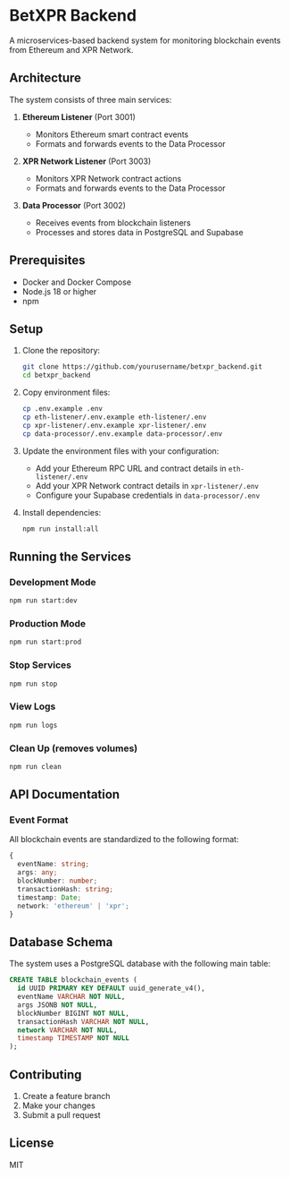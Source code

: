 # BetXPR Backend

A microservices-based backend system for monitoring blockchain events from Ethereum and XPR Network.

## Architecture

The system consists of three main services:

1. **Ethereum Listener** (Port 3001)
   - Monitors Ethereum smart contract events
   - Formats and forwards events to the Data Processor

2. **XPR Network Listener** (Port 3003)
   - Monitors XPR Network contract actions
   - Formats and forwards events to the Data Processor

3. **Data Processor** (Port 3002)
   - Receives events from blockchain listeners
   - Processes and stores data in PostgreSQL and Supabase

## Prerequisites

- Docker and Docker Compose
- Node.js 18 or higher
- npm

## Setup

1. Clone the repository:
   ```bash
   git clone https://github.com/yourusername/betxpr_backend.git
   cd betxpr_backend
   ```

2. Copy environment files:
   ```bash
   cp .env.example .env
   cp eth-listener/.env.example eth-listener/.env
   cp xpr-listener/.env.example xpr-listener/.env
   cp data-processor/.env.example data-processor/.env
   ```

3. Update the environment files with your configuration:
   - Add your Ethereum RPC URL and contract details in `eth-listener/.env`
   - Add your XPR Network contract details in `xpr-listener/.env`
   - Configure your Supabase credentials in `data-processor/.env`

4. Install dependencies:
   ```bash
   npm run install:all
   ```

## Running the Services

### Development Mode
```bash
npm run start:dev
```

### Production Mode
```bash
npm run start:prod
```

### Stop Services
```bash
npm run stop
```

### View Logs
```bash
npm run logs
```

### Clean Up (removes volumes)
```bash
npm run clean
```

## API Documentation

### Event Format

All blockchain events are standardized to the following format:

```typescript
{
  eventName: string;
  args: any;
  blockNumber: number;
  transactionHash: string;
  timestamp: Date;
  network: 'ethereum' | 'xpr';
}
```

## Database Schema

The system uses a PostgreSQL database with the following main table:

```sql
CREATE TABLE blockchain_events (
  id UUID PRIMARY KEY DEFAULT uuid_generate_v4(),
  eventName VARCHAR NOT NULL,
  args JSONB NOT NULL,
  blockNumber BIGINT NOT NULL,
  transactionHash VARCHAR NOT NULL,
  network VARCHAR NOT NULL,
  timestamp TIMESTAMP NOT NULL
);
```

## Contributing

1. Create a feature branch
2. Make your changes
3. Submit a pull request

## License

MIT